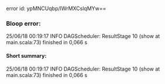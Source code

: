 error id: ypMNCUqbp/IWrMXCslqMYw==
### Bloop error:

25/06/18 00:19:17 INFO DAGScheduler: ResultStage 10 (show at main.scala:73) finished in 0,066 s
#### Short summary: 

25/06/18 00:19:17 INFO DAGScheduler: ResultStage 10 (show at main.scala:73) finished in 0,066 s